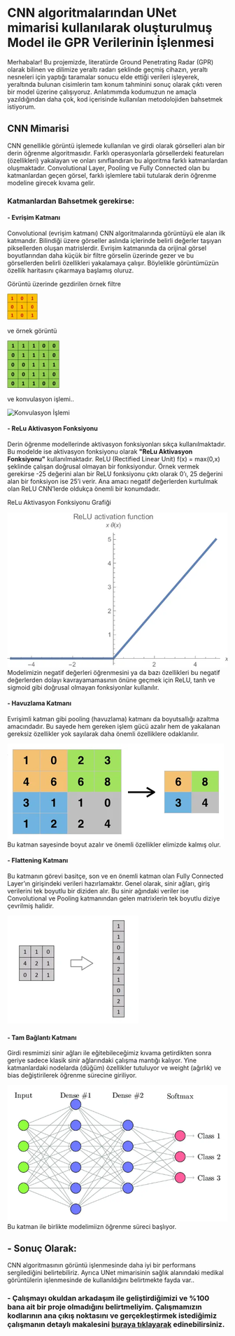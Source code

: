 # CNN algoritmalarından UNet mimarisi kullanılarak oluşturulmuş Model ile GPR Verilerinin İşlenmesi
Merhabalar! Bu projemizde, literatürde Ground Penetrating Radar (GPR) olarak bilinen ve dilimize yeraltı radarı şeklinde geçmiş cihazın, yeraltı nesneleri için yaptığı taramalar sonucu elde ettiği verileri işleyerek, yeraltında bulunan cisimlerin tam konum tahminini sonuç olarak çıktı veren bir model üzerine çalışıyoruz.
Anlatımımda kodumuzun ne amaçla yazıldığından daha çok, kod içerisinde kullanılan metodolojiden bahsetmek istiyorum.
## CNN Mimarisi
CNN genellikle görüntü işlemede kullanılan ve girdi olarak görselleri alan bir derin öğrenme algoritmasıdır. Farklı operasyonlarla görsellerdeki featureları (özellikleri) yakalayan ve onları sınıflandıran bu algoritma farklı katmanlardan oluşmaktadır. Convolutional Layer, Pooling ve Fully Connected olan bu katmanlardan geçen görsel, farklı işlemlere tabii tutularak derin öğrenme modeline girecek kıvama gelir.
### Katmanlardan Bahsetmek gerekirse:
#### - Evrişim Katmanı
Convolutional (evrişim katmanı) CNN algoritmalarında görüntüyü ele alan ilk katmandır. Bilindiği üzere görseller aslında içlerinde belirli değerler taşıyan piksellerden oluşan matrislerdir. Evrişim katmanında da orijinal görsel boyutlarından daha küçük bir filtre görselin üzerinde gezer ve bu görsellerden belirli özellikleri yakalamaya çalışır. Böylelikle görüntümüzün özellik haritasını çıkarmaya başlamış oluruz.

Görüntü üzerinde gezdirilen örnek filtre

<img src="images/0_22gC7SkrSSDqUt7I.webp" alt="Konvulasyon İşlemi için Kullanılan Örnek Filtre">

ve örnek görüntü

<img src="images/0_SmFIvE152CqA__Im.webp" alt="Konvulasyon İşlemi için Kullanılan Örnek Görüntü">

ve konvulasyon işlemi..

<img src="0_tn-B-4ddbLq93rd0.bin" alt="Konvulasyon İşlemi">

#### - ReLu Aktivasyon Fonksiyonu
Derin öğrenme modellerinde aktivasyon fonksiyonları sıkça kullanılmaktadır. Bu modelde ise aktivasyon fonksiyonu olarak **"ReLu Aktivasyon Fonksiyonu"** kullanılmaktadır. ReLU (Rectified Linear Unit) f(x) = max(0,x) şeklinde çalışan doğrusal olmayan bir fonksiyondur. Örnek vermek gerekirse -25 değerini alan bir ReLU fonksiyonu çıktı olarak 0’ı, 25 değerini alan bir fonksiyon ise 25’i verir. Ana amacı negatif değerlerden kurtulmak olan ReLU CNN’lerde oldukça önemli bir konumdadır.

ReLu Aktivasyon Fonksiyonu Grafiği

<img src="images/relu.png.webp" alt="ReLu Aktivasyon Fonksiyonu">
Modelimizin negatif değerleri öğrenmesini ya da bazı özellikleri bu negatif değerlerden dolayı kavrayamamasının önüne geçmek için ReLU, tanh ve sigmoid gibi doğrusal olmayan fonksiyonlar kullanılır.

#### - Havuzlama Katmanı
Evrişimli katman gibi pooling (havuzlama) katmanı da boyutsallığı azaltma amacındadır. Bu sayede hem gereken işlem gücü azalır hem de yakalanan gereksiz özellikler yok sayılarak daha önemli özelliklere odaklanılır.

<img src="images/0_76WGD-RQzSCT7okl.webp" alt="Havuzlama İşlemi">
Bu katman sayesinde boyut azalır ve önemli özellikler elimizde kalmış olur.

#### - Flattening Katmanı
Bu katmanın görevi basitçe, son ve en önemli katman olan Fully Connected Layer’ın girişindeki verileri hazırlamaktır. Genel olarak, sinir ağları, giriş verilerini tek boyutlu bir diziden alır. Bu sinir ağındaki veriler ise Convolutional ve Pooling katmanından gelen matrixlerin tek boyutlu diziye çevrilmiş halidir.

<img src="images/0_mUxIJt1aTq3slUSO.webp" alt="Flattening İşlemi">

#### - Tam Bağlantı Katmanı
Girdi resmimizi sinir ağları ile eğitebileceğimiz kıvama getirdikten sonra geriye sadece klasik sinir ağlarındaki çalışma mantığı kalıyor. Yine katmanlardaki nodelarda (düğüm) özellikler tutuluyor ve weight (ağırlık) ve bias değiştirilerek öğrenme sürecine giriliyor.

<img src="images/fully_connected.png.webp" alt="Tam Bağlantı Katmanı Temsili Görseli">
Bu katman ile birlikte modelimiizn öğrenme süreci başlıyor.

## - Sonuç Olarak:
CNN algoritmasının görüntü işlenmesinde daha iyi bir performans sergilediğini belirtebiliriz. Ayrıca UNet mimarisinin sağlık alanındaki medikal görüntülerin işlenmesinde de kullanıldığını belirtmekte fayda var..

### - Çalışmayı okuldan arkadaşım ile geliştirdiğimizi ve %100 bana ait bir proje olmadığını belirtmeliyim. Çalışmamızın kodlarının ana çıkış noktasını ve gerçekleştirmek istediğimiz çalışmanın detaylı makalesini [buraya tıklayarak](https://haihan-sun.github.io/GPR/ "buraya tıklayarak") edinebilirsiniz.
